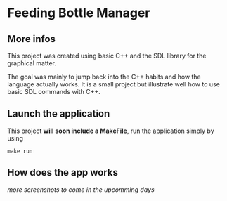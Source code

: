 # Feeding Bottle Manager

## More infos

This project was created using basic C++ and the SDL library for the graphical matter. 

The goal was mainly to jump back into the C++ habits and how the language actually works. It is a small project but illustrate well how to use basic SDL commands with C++. 

## Launch the application 

This project **will soon include a MakeFile**, run the application simply by using 
```shell 
make run
```

## How does the app works

*more screenshots to come in the upcomming days*